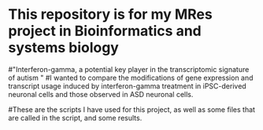 # This repository is for my MRes project in Bioinformatics and systems biology
#"Interferon-gamma, a potential key player in the transcriptomic signature of autism "
#I wanted to compare the modifications of gene expression and transcript usage induced by interferon-gamma treatment in iPSC-derived neuronal cells and those observed in ASD neuronal cells.

#These are the scripts I have used for this project, as well as some files that are called in the script, and some results.
